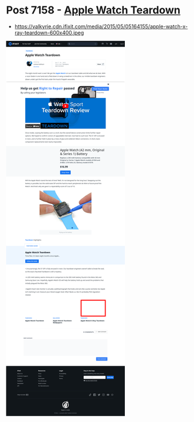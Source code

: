 # Post 7158 - [Apple Watch Teardown](https://www.ifixit.com/News/7158/apple-watch-teardown-2)

- https://valkyrie.cdn.ifixit.com/media/2015/05/05164155/apple-watch-x-ray-teardown-600x400.jpeg

![screencap](screenshots/b7e19115-cffb-49d0-87ba-f977d3fd9571.png)

